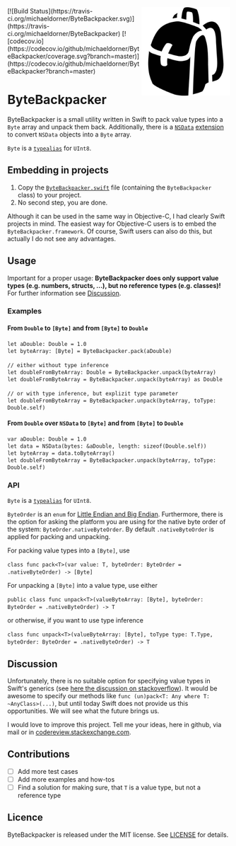 <img src="/icon.png" width="200" align="right">
[![Build Status](https://travis-ci.org/michaeldorner/ByteBackpacker.svg)](https://travis-ci.org/michaeldorner/ByteBackpacker) [![codecov.io](https://codecov.io/github/michaeldorner/ByteBackpacker/coverage.svg?branch=master)](https://codecov.io/github/michaeldorner/ByteBackpacker?branch=master)


# ByteBackpacker

ByteBackpacker is a small utility written in Swift to pack value types into a `Byte` array and unpack them back. Additionally, there is a [`NSData`](https://developer.apple.com/library/mac/documentation/Cocoa/Reference/Foundation/Classes/NSData_Class/) [extension](https://developer.apple.com/library/ios/documentation/Swift/Conceptual/Swift_Programming_Language/Extensions.html) to convert `NSData` objects into a `Byte` array. 

`Byte` is a [`typealias`](https://developer.apple.com/library/ios/documentation/Swift/Conceptual/Swift_Programming_Language/Declarations.html#//apple_ref/doc/uid/TP40014097-CH34-ID361) for `UInt8`.


## Embedding in projects

1. Copy the [`ByteBackpacker.swift`](https://github.com/michaeldorner/ByteBackpacker/blob/master/ByteBackpacker/ByteBackpacker.swift) file (containing the `ByteBackpacker` class) to your project.
2. No second step, you are done. 

Although it can be used in the same way in Objective-C, I had clearly Swift projects in mind. The easiest way for Objective-C users is to embed the `ByteBackpacker.framework`. Of course, Swift users can also do this, but actually I do not see any advantages.

## Usage
Important for a proper usage: **ByteBackpacker does only support value types (e.g. numbers, structs, ...), but no reference types (e.g. classes)!** For further information see [Discussion](#discussion).

### Examples

#### From `Double` to `[Byte]` and from `[Byte]` to `Double`

```
let aDouble: Double = 1.0
let byteArray: [Byte] = ByteBackpacker.pack(aDouble)

// either without type inference
let doubleFromByteArray: Double = ByteBackpacker.unpack(byteArray)
let doubleFromByteArray = ByteBackpacker.unpack(byteArray) as Double

// or with type inference, but explizit type parameter
let doubleFromByteArray = ByteBackpacker.unpack(byteArray, toType: Double.self)
```

#### From `Double` over `NSData` to `[Byte]` and from `[Byte]` to `Double`

```
var aDouble: Double = 1.0
let data = NSData(bytes: &aDouble, length: sizeof(Double.self))
let byteArray = data.toByteArray()
let doubleFromByteArray = ByteBackpacker.unpack(byteArray, toType: Double.self)
```

### API

`Byte` is a [`typealias`](https://developer.apple.com/library/ios/documentation/Swift/Conceptual/Swift_Programming_Language/Declarations.html#//apple_ref/doc/uid/TP40014097-CH34-ID361) for `UInt8`.

`ByteOrder` is an `enum` for [Little Endian and Big Endian](https://en.wikipedia.org/wiki/Endianness). Furthermore, there is the option for asking the platform you are using for the native byte order of the system: `ByteOrder.nativeByteOrder`. By default `.nativeByteOrder` is applied for packing and unpacking. 

For packing value types into a `[Byte]`, use

```class func pack<T>(var value: T, byteOrder: ByteOrder = .nativeByteOrder) -> [Byte]```

For unpacking a `[Byte]` into a value type, use either

```public class func unpack<T>(valueByteArray: [Byte], byteOrder: ByteOrder = .nativeByteOrder) -> T```

or otherwise, if you want to use type inference

```class func unpack<T>(valueByteArray: [Byte], toType type: T.Type, byteOrder: ByteOrder = .nativeByteOrder) -> T```


## Discussion

Unfortunately, there is no suitable option for specifying value types in Swift's generics (see [here the discussion on stackoverflow](http://stackoverflow.com/q/28782532/1864294)). It would be awesome to specify our methods like `func (un)pack<T: Any where T: ~AnyClass>(...)`, but until today Swift does not provide us this opportunities. We will see what the future brings us.

I would love to improve this project. Tell me your ideas, here in github, via mail or in [codereview.stackexchange.com](http://codereview.stackexchange.com/questions/114730/type-to-byte-array-conversion-in-swift).


## Contributions

- [ ] Add more test cases 
- [ ] Add more examples and how-tos 
- [ ] Find a solution for making sure, that `T` is a value type, but not a reference type 

## Licence 

ByteBackpacker is released under the MIT license. See [LICENSE](LICENSE) for details.
